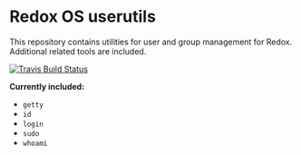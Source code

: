 # Redox OS userutils

This repository contains utilities for user and group management for Redox. Additional related tools are included.

[![Travis Build Status](https://travis-ci.org/redox-os/userutils.svg?branch=master)](https://travis-ci.org/redox-os/userutils)

**Currently included:**

- `getty`
- `id`
- `login`
- `sudo`
- `whoami`
